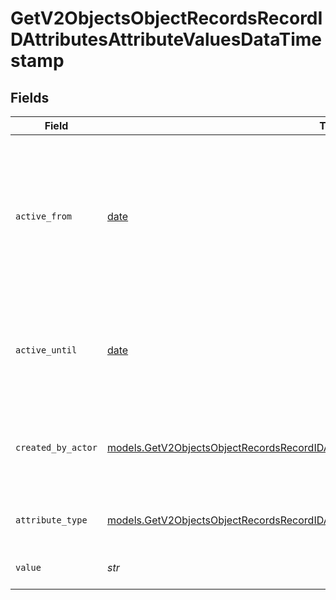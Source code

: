 # GetV2ObjectsObjectRecordsRecordIDAttributesAttributeValuesDataTimestamp


## Fields

| Field                                                                                                                                                                                    | Type                                                                                                                                                                                     | Required                                                                                                                                                                                 | Description                                                                                                                                                                              | Example                                                                                                                                                                                  |
| ---------------------------------------------------------------------------------------------------------------------------------------------------------------------------------------- | ---------------------------------------------------------------------------------------------------------------------------------------------------------------------------------------- | ---------------------------------------------------------------------------------------------------------------------------------------------------------------------------------------- | ---------------------------------------------------------------------------------------------------------------------------------------------------------------------------------------- | ---------------------------------------------------------------------------------------------------------------------------------------------------------------------------------------- |
| `active_from`                                                                                                                                                                            | [date](https://docs.python.org/3/library/datetime.html#date-objects)                                                                                                                     | :heavy_check_mark:                                                                                                                                                                       | The point in time at which this value was made "active". `active_from` can be considered roughly analogous to `created_at`.                                                              | 2023-01-01T15:00:00.000000000Z                                                                                                                                                           |
| `active_until`                                                                                                                                                                           | [date](https://docs.python.org/3/library/datetime.html#date-objects)                                                                                                                     | :heavy_check_mark:                                                                                                                                                                       | The point in time at which this value was deactivated. If `null`, the value is active.                                                                                                   | 2023-01-01T15:00:00.000000000Z                                                                                                                                                           |
| `created_by_actor`                                                                                                                                                                       | [models.GetV2ObjectsObjectRecordsRecordIDAttributesAttributeValuesCreatedByActor17](../models/getv2objectsobjectrecordsrecordidattributesattributevaluescreatedbyactor17.md)             | :heavy_check_mark:                                                                                                                                                                       | The actor that created this value.                                                                                                                                                       | {<br/>"type": "workspace-member",<br/>"id": "50cf242c-7fa3-4cad-87d0-75b1af71c57b"<br/>}                                                                                                 |
| `attribute_type`                                                                                                                                                                         | [models.GetV2ObjectsObjectRecordsRecordIDAttributesAttributeValuesAttributeTypeTimestamp](../models/getv2objectsobjectrecordsrecordidattributesattributevaluesattributetypetimestamp.md) | :heavy_check_mark:                                                                                                                                                                       | The attribute type of the value.                                                                                                                                                         | timestamp                                                                                                                                                                                |
| `value`                                                                                                                                                                                  | *str*                                                                                                                                                                                    | :heavy_check_mark:                                                                                                                                                                       | A timestamp string value                                                                                                                                                                 | timestamp_string_value                                                                                                                                                                   |